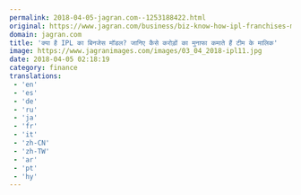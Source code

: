 ```yaml
---
permalink: 2018-04-05-jagran.com--1253188422.html
original: https://www.jagran.com/business/biz-know-how-ipl-franchises-make-money-17768855.html
domain: jagran.com
title: 'क्या है IPL का बिनजेस मॉडल? जानिए कैसे करोड़ों का मुनाफा कमाते हैं टीम के मालिक'
image: https://www.jagranimages.com/images/03_04_2018-ipl11.jpg
date: 2018-04-05 02:18:19
category: finance
translations: 
 - 'en'
 - 'es'
 - 'de'
 - 'ru'
 - 'ja'
 - 'fr'
 - 'it'
 - 'zh-CN'
 - 'zh-TW'
 - 'ar'
 - 'pt'
 - 'hy'
---
```


